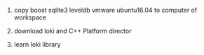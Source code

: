 

1. copy boost sqlite3 leveldb vmware ubuntu16.04 to computer of workspace

2. download loki and C++ Platform director

3. learn loki library



























